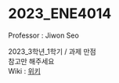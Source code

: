 # 2023_ENE4014
Professor : Jiwon Seo
  
2023_3학년_1학기 / 과제 만점  
참고만 해주세요  
Wiki : [위키](https://github.com/anxkgrns/2023_ENE4014/wiki)
